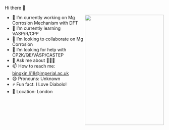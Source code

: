 Hi there 👋

<img align="right" width="250" height="350" src="https://user-images.githubusercontent.com/55532613/148978562-6616cba0-f7ab-40ef-b993-99e3bd8c1bf7.jpg">

- 🔭 I’m currently working on Mg Corrosion Mechanism with DFT
- 🌱 I’m currently learning VASP/R/CPP
- 👯 I’m looking to collaborate on Mg Corrosion
- 🤔 I’m looking for help with CP2K/QE/VASP/CASTEP
- 💬 Ask me about 🙆🏻‍♂️
- 📫 How to reach me: bingxin.li18@imperial.ac.uk
- 😄 Pronouns: Unknown
- ⚡ Fun fact: I Love Diabolo!
- 🎡 Location: London





